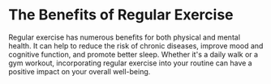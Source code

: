 # The Benefits of Regular Exercise
Regular exercise has numerous benefits for both physical and mental health. It can help to reduce the risk of chronic diseases, improve mood and cognitive function, and promote better sleep. Whether it's a daily walk or a gym workout, incorporating regular exercise into your routine can have a positive impact on your overall well-being.